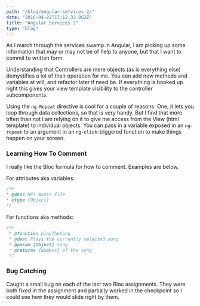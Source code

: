 ```yaml
---
path: "/blog/angular-services-2/"
date: "2016-04-22T17:12:33.962Z"
title: "Angular Services 2"
type: "blog"
---
```


As I march through the services swamp in Angular, I am picking up some information that may or may not be of help to anyone, but that I want to commit to written form.

Understanding that Controllers are mere objects (as is everything else) demystifies a lot of their operation for me. You can add new methods and variables at will, and refactor later if need be. If everything is hooked up right this gives your view template visibility to the controller subcomponents.

Using the `ng-Repeat` directive is cool for a couple of reasons. One, it lets you loop through data collections, so that is very handy. But I find that more often than not I am relying on it to give me access from the View (html template) to individual objects. You can pass in a variable exposed in an `ng-repeat` to an argument in an `ng-click`-triggered function to make things happen on your screen.

### Learning How To Comment
I really like the Bloc formula for how to comment. Examples are below.

For attributes aka variables:

```javascript
/**
* @desc MP3 music file
* @type {Object}
*/
```

For functions aka methods:

```javascript
/**
 * @function playTheSong
 * @desc Plays the currently selected song
 * @param {Object} song
 * @returns {Number} of the song
 */
```

### Bug Catching
Caught a small bug on each of the last two Bloc assignments. They were both fixed in the assignment and partially worked in the checkpoint so I could see how they would slide right by them.
